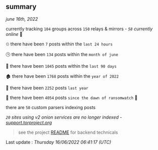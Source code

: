 
## summary
_june 16th, 2022_

currently tracking `104` groups across `150` relays & mirrors - _`58` currently online_ 📡

⏲ there have been `7` posts within the `last 24 hours`

🕓 there have been `134` posts within the `month of june`

📅 there have been `1045` posts within the `last 90 days`

🏚 there have been `1768` posts within the `year of 2022`

🚀 there have been `2252` posts `last year`

🦕 there have been `4054` posts `since the dawn of ransomwatch` 🐣

there are `50` custom parsers indexing posts

_`20` sites using v2 onion services are no longer indexed - [support.torproject.org](https://support.torproject.org/onionservices/v2-deprecation/)_

> see the project [README](https://github.com/jmousqueton/ransomwatch#readme) for backend technicals



Last update : _Thursday 16/06/2022 06:41:17 (UTC)_

